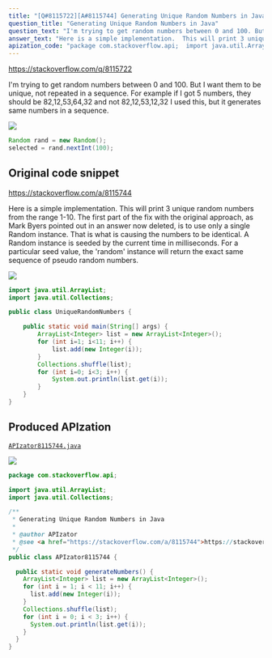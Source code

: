 ```yaml
---
title: "[Q#8115722][A#8115744] Generating Unique Random Numbers in Java"
question_title: "Generating Unique Random Numbers in Java"
question_text: "I'm trying to get random numbers between 0 and 100. But I want them to be unique, not repeated in a sequence. For example if I got 5 numbers, they should be 82,12,53,64,32 and not 82,12,53,12,32 I used this, but it generates same numbers in a sequence."
answer_text: "Here is a simple implementation.  This will print 3 unique random numbers from the range 1-10. The first part of the fix with the original approach, as Mark Byers pointed out in an answer now deleted, is to use only a single Random instance. That is what is causing the numbers to be identical.  A Random instance is seeded by the current time in milliseconds.  For a particular seed value, the 'random' instance will return the exact same sequence of pseudo random numbers."
apization_code: "package com.stackoverflow.api;  import java.util.ArrayList; import java.util.Collections;  /**  * Generating Unique Random Numbers in Java  *  * @author APIzator  * @see <a href=\"https://stackoverflow.com/a/8115744\">https://stackoverflow.com/a/8115744</a>  */ public class APIzator8115744 {    public static void generateNumbers() {     ArrayList<Integer> list = new ArrayList<Integer>();     for (int i = 1; i < 11; i++) {       list.add(new Integer(i));     }     Collections.shuffle(list);     for (int i = 0; i < 3; i++) {       System.out.println(list.get(i));     }   } }"
---
```


https://stackoverflow.com/q/8115722

I&#x27;m trying to get random numbers between 0 and 100. But I want them to be unique, not repeated in a sequence. For example if I got 5 numbers, they should be 82,12,53,64,32 and not 82,12,53,12,32
I used this, but it generates same numbers in a sequence.


<div class="code-logo"><img src="/stackoverflow.png" /></div>

```java
Random rand = new Random();
selected = rand.nextInt(100);
```


## Original code snippet

https://stackoverflow.com/a/8115744

Here is a simple implementation.  This will print 3 unique random numbers from the range 1-10.
The first part of the fix with the original approach, as Mark Byers pointed out in an answer now deleted, is to use only a single Random instance.
That is what is causing the numbers to be identical.  A Random instance is seeded by the current time in milliseconds.  For a particular seed value, the &#x27;random&#x27; instance will return the exact same sequence of pseudo random numbers.

<div class="code-logo"><img src="/stackoverflow.png" /></div>

```java
import java.util.ArrayList;
import java.util.Collections;

public class UniqueRandomNumbers {

    public static void main(String[] args) {
        ArrayList<Integer> list = new ArrayList<Integer>();
        for (int i=1; i<11; i++) {
            list.add(new Integer(i));
        }
        Collections.shuffle(list);
        for (int i=0; i<3; i++) {
            System.out.println(list.get(i));
        }
    }
}
```

## Produced APIzation

[`APIzator8115744.java`](https://github.com/blind-papers/apization-temp-data/raw/main/search/APIzator8115744.java)

<div class="code-logo"><img src="/apizator.png" /></div>

```java
package com.stackoverflow.api;

import java.util.ArrayList;
import java.util.Collections;

/**
 * Generating Unique Random Numbers in Java
 *
 * @author APIzator
 * @see <a href="https://stackoverflow.com/a/8115744">https://stackoverflow.com/a/8115744</a>
 */
public class APIzator8115744 {

  public static void generateNumbers() {
    ArrayList<Integer> list = new ArrayList<Integer>();
    for (int i = 1; i < 11; i++) {
      list.add(new Integer(i));
    }
    Collections.shuffle(list);
    for (int i = 0; i < 3; i++) {
      System.out.println(list.get(i));
    }
  }
}

```